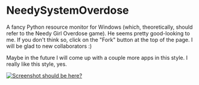 # NeedySystemOverdose

A fancy Python resource monitor for Windows (which, theoretically, should refer to the Needy Girl Overdose game). He seems pretty good-looking to me. If you don't think so, click on the "Fork" button at the top of the page. I will be glad to new collaborators :)

Maybe in the future I will come up with a couple more apps in this style. I really like this style, yes.

[![Screenshot should be here?](https://i.stack.imgur.com/ANwal.png)](https://i.stack.imgur.com/ANwal.png)